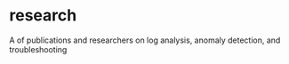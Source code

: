 # research
A of publications and researchers on log analysis, anomaly detection, and troubleshooting

